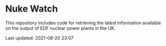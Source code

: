 # Nuke Watch

This repository includes code for retrieving the latest information available on the output of EDF nuclear power plants in the UK.

Last updated: 2021-08-20 23:07